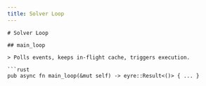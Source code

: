 ```yaml
---
title: Solver Loop
---
```


```
# Solver Loop

## main_loop

> Polls events, keeps in‑flight cache, triggers execution.

```rust
pub async fn main_loop(&mut self) -> eyre::Result<()> { ... }
```
```
